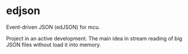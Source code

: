 # edjson
Event-driven JSON (edJSON) for mcu. 

Project in an active development. The main idea in stream reading of big JSON files without load it into memory. 
